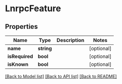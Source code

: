 # LnrpcFeature

## Properties
Name | Type | Description | Notes
------------ | ------------- | ------------- | -------------
**name** | **string** |  | [optional] 
**isRequired** | **bool** |  | [optional] 
**isKnown** | **bool** |  | [optional] 

[[Back to Model list]](../README.md#documentation-for-models) [[Back to API list]](../README.md#documentation-for-api-endpoints) [[Back to README]](../README.md)


